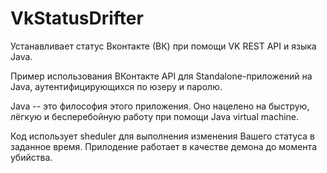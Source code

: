 # VkStatusDrifter
Устанавливает статус Вконтакте (ВК) при помощи VK REST API и языка Java.

Пример использования ВКонтакте API для Standalone-приложений на Java, аутентифицирующихся по юзеру и паролю.


 Java -- это философия этого приложения. Оно нацелено на быструю, лёгкую и бесперебойную работу при помощи Java virtual machine.


Код использует sheduler для выполнения изменения Вашего статуса в заданное время. Прилодение работает в качестве демона до момента убийства.
